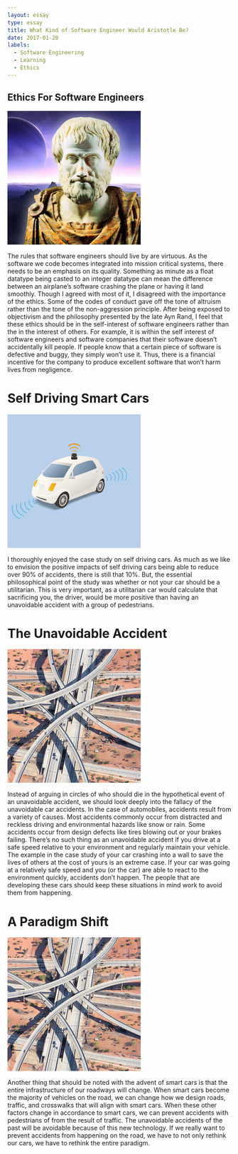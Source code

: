 ```yaml
---
layout: essay
type: essay
title: What Kind of Software Engineer Would Aristotle Be?
date: 2017-01-20
labels:
  - Software Engineering
  - Learning
  - Ethics
---
```


## Ethics For Software Engineers

<img class="ui tiny left circular floated image" src="../images/aristotle.jpg">

The rules that software engineers should live by are virtuous. As the software we code becomes integrated into mission critical systems, there needs to be an emphasis on its quality. Something as minute as a float datatype being casted to an integer datatype can mean the difference between an airplane’s software crashing the plane or having it land smoothly. Though I agreed with most of it, I disagreed with the importance of the ethics. Some of the codes of conduct gave off the tone of altruism rather than the tone of the non-aggression principle. After being exposed to objectivism and the philosophy presented by the late Ayn Rand, I feel that these ethics should be in the self-interest of software engineers rather than the in the interest of others. For example, it is within the self interest of software engineers and software companies that their software doesn’t accidentally kill people. If people know that a certain piece of software is defective and buggy, they simply won’t use it. Thus, there is a financial incentive for the company to produce excellent software that won’t harm lives from negligence.

# Self Driving Smart Cars

<img class="ui tiny left circular floated image" src="../images/car.jpg">

I thoroughly enjoyed the case study on self driving cars. As much as we like to envision the positive impacts of self driving cars being able to reduce over 90% of accidents, there is still that 10%. But, the essential philosophical point of the study was whether or not your car should be a utilitarian. This is very important, as a utilitarian car would calculate that sacrificing you, the driver, would be more positive than having an unavoidable accident with a group of pedestrians.

# The Unavoidable Accident

<img class="ui tiny left circular floated image" src="../images/highway.jpg">

Instead of arguing in circles of who should die in the hypothetical event of an unavoidable accident, we should look deeply into the fallacy of the unavoidable car accidents. In the case of automobiles, accidents result from a variety of causes. Most accidents commonly occur from distracted and reckless driving and environmental hazards like snow or rain. Some accidents occur from design defects like tires blowing out or your brakes failing. There’s no such thing as an unavoidable accident if you drive at a safe speed relative to your environment and regularly maintain your vehicle. The example in the case study of your car crashing into a wall to save the lives of others at the cost of yours is an extreme case. If your car was going at a relatively safe speed and you (or the car) are able to react to the environment quickly, accidents don’t happen. The people that are developing these cars should keep these situations in mind work to avoid them from happening. 

# A Paradigm Shift
<img class="ui tiny left circular floated image" src="../images/highway.jpg">

Another thing that should be noted with the advent of smart cars is that the entire infrastructure of our roadways will change. When smart cars become the majority of vehicles on the road, we can change how we design roads, traffic, and crosswalks that will align with smart cars. When these other factors change in accordance to smart cars, we can prevent accidents with pedestrians of from the result of traffic. The unavoidable accidents of the past will be avoidable because of this new technology. If we really want to prevent accidents from happening on the road, we have to not only rethink our cars, we have to rethink the entire paradigm. 
